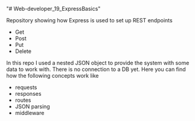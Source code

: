 "# Web-developer_19_ExpressBasics" 

Repository showing how Express is used to set up REST endpoints
* Get
* Post
* Put
* Delete

In this repo I used a nested JSON object to provide the system with some data to work with. There is no connection to a DB yet. Here you can find how the following concepts work like

* requests
* responses
* routes
* JSON parsing
* middleware
